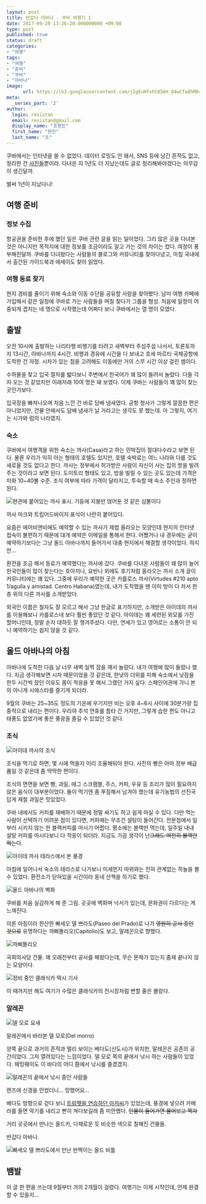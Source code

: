 ```yaml
---
layout: post
title: 반갑다 아바나 - 쿠바 여행기 1
date: 2017-09-20 13:26:20.000000000 +09:00
type: post
published: true
status: draft
categories:
- "여행"
tags:
- "여행"
- "준비"
- "쿠바"
- "아바나"
image:
      url: https://lh3.googleusercontent.com/jZgEuHfxht856H_Q4wCfa8hM04MKJITwvUrM2S07Ff_ktBmGB-Fvs-YvjuGt7ZocP2YQs3dHwHJ9y2I8YxKu2gcYKHIJCYfmJCd0IMGDa0nA2H632uf0VVUP32o0oHA44SOAa1gbUzGaM4aFfrJvtYqbZUvl2WVHNyhEkuSHElQ5iOPWQDrL-pwZxhC5msE6F3CZIQzEXbvOzoxv5CK8mrqwcOnc5GNh9ki9966sxfTeSB0vw5qrzwfdQJDfyo2mPWo_kZtnOgPjUe8WYUp6G_-wwyO8KjIOZhoTKPYpb5znMEAVHamxjsfflbnOlO8m7zuw2Mi8i39_jzTCVyvd_iDGGGY6qcpFypquol3sVdLbMoeuunbdWaXljbGI6FR7gMiFgkub4-XIGprdWuagHGolrfVShNAB5wkVN-J66enjMI1bessnWiz1tictFWdFOFotS5sU2_xy3ff402RLJ43RUSnnj1rZDyiMcbnyC7yufwbWPoOClN6Ffau-khcmshQ3EV5OrhME4YBUWXONM__rbnVleCj4BE0om3xUqEWs8n_4ABj6bVrHexcIsGKh2QOzPS6aDxNxo5CnRCLOC0H5WkCNKyWKVcmRWUULImk=w1937-h1089-no
meta:
  _series_part: '2'
author:
  login: resistan
  email: resistan@gmail.com
  display_name: "조현진"
  first_name: "현진"
  last_name: "조"
---
```


쿠바에서는 인터넷을 쓸 수 없었다. 데이터 로밍도 안 돼서, SNS 등에 남긴 흔적도 없고, 정리한 건 <a href="https://flic.kr/s/aHskL5pSin" target="_blank" title="새창">사진들</a>뿐이라. 다녀온 지 1년도 더 지났는데도 글로 정리해봐야겠다는 의무감이 생긴달까.

벌써 1년이 지났다니!

## 여행 준비

### 정보 수집

항공권을 준비한 후에 했던 일은 쿠바 관련 글을 읽는 일이었다. 그리 많은 곳을 다녀본 것은 아니지만 목적지에 대한 정보를 조금이라도 알고 가는 것의 차이는 컸다. 여정이 풍부해진달까. 쿠바를 다녀왔다는 사람들의 블로그와 커뮤니티를 찾아다녔고, 마침 국내에서 출간된 가이드북과 에세이도 찾아 읽었다.

### 여행 동료 찾기

현지 경비를 줄이기 위해 숙소와 이동 수단을 공유할 사람을 찾아봤다. 남미 여행 카페에 가입해서 같은 일정에 쿠바로 가는 사람들을 며칠 찾다가 그룹을 형성. 처음에 일정이 어중되게 겹치는 네 명으로 시작했는데 어쩌다 보니 쿠바에서는 열 명이 모였다.

## 출발

오전 10시에 출발하는 나리타행 비행기를 타려고 새벽부터 주섬주섬 나서서, 토론토까지 13시간, 아바나까지 4시간. 비행과 경유에 시간을 다 보내고 호세 마르티 국제공항에 도착한 건 자정. 시차가 있는 점을 고려해도 이동에만 거의 스무 시간 이상 걸린 셈이다.

수하물을 찾고 입국 절차를 밟다보니 주변에서 한국어가 꽤 많이 들려서 놀랐다. 다들 각자 오는 것 같았지만 이래저래 10여 명은 돼 보였다. 이제 쿠바는 사람들이 꽤 많이 찾는 곳인가보다.

입국장을 빠져나오며 처음 느낀 건 바로 담배 냄새였다. 공항 청사가 그렇게 깔끔한 편은 아니었지만, 건물 안에서도 담배 냄새가 날 거라고는 생각도 못 했는데. 아 그렇지, 여기는 시가와 럼의 나라였지.

### 숙소

쿠바에서 여행객을 위한 숙소는 까사(Casa)라고 하는 민박집이 절대다수라고 보면 된다. 물론 우리가 익히 아는 형태의 호텔도 있지만, 호텔 숙박료는 여느 나라와 다를 것도 새로울 것도 없다고 한다. 까사는 정부에서 허가받은 사람이 자신이 사는 집의 방을 빌려주는 것이라고 보면 된다. 도미토리 형태도 있고, 방을 빌릴 수 있는 곳도 있는데 가격은 미화 10~40불 수준. 조식 여부에 따라 가격이 달라지고, 투숙할 때 숙소 주인과 정하면 된다.

<div class="imageCaption alignCenter">
<img src="https://lh3.googleusercontent.com/8mEVFpEltuT0qkXKTgy6f4TjFZKnAH_tscqmmIMfFUg4Uj7AIgbYuAi7L8PgLveupaf32jnFNR6pf4Rza669GEdU5JFRuZHeEN_AOCZe6QIxCXbSEbfz1ISw43FPQvr_Ddpeq_EkWkZ0S1nmFoZv5U6tsFdFlhnOiePw6LNwAG7SMDhFiQRcXYEoR-1gkbl5QH0G3Cie21gXKUbNutomY2_0oLr3D--fDWdlgPlYDRB0Qb9bwIBQSvdujn6i42fceSm0yR-SRd69HVfoBZFA_v4Dh8tPLqg288GU9XIrC9-Pm8iTw7vxAem6XpSWjqgP1-W81xoP8770J1TllV-8MWj6YPH_CMorOaEk84wuwQpAd0bJ8izgl117OA68O1S-cDVyE8GDKNsewvZTt2tg8W8lNZCOvyDGyOlvoY-Zig9skzuMsxkXO9ThtPpurKCfhRKu-KiYJN-Pt9r_3V5RhL2jsvHaMF43bX-eDlzeCe31qfFopH5GZ8qSWkmqunxB8MNrRJxIza8DgUEC_Wa78pfWFwLtR0bJjKzHvyjIt4IxI72Bf8ysS4uLQyLR37_j6xro82VOQwPoZVf2r7pZKV_HvUwtEQFQIRYOpMGcJ8CCLAumwPNeLzrTBmu8LSxIyY9tQJTTR8--MU1AlRn2eZacAAZ0-UkNUHp_=w1789-h1007-no" alt="현관에 붙어있는 까사 표시. 기둥에 지붕만 얹어둔 것 같은 심볼이다">
<p>까사 마크와 트립어드바이저 표식이 나란히 붙어있다.</p>
</div>

요즘은 에어비앤비에도 예약할 수 있는 까사가 제법 올라오는 모양인데 현지의 인터넷 접속이 불편하기 때문에 대개 예약은 이메일을 통해서 한다. 어쨌거나 내 경우에는 굳이 예약하기보다는 그냥 올드 아바나까지 들어가서 대충 현지에서 해결할 생각이었다. 하지만...

환전을 조금 해서 동료가 예약했다는 까사에 갔다. 쿠바를 다녀온 사람들이 꽤 많이 늘어 한국인들이 많이 찾는다는 호아끼나, 요반나 외에도 후기처럼 올라오는 까사 소개 글이 커뮤니티에는 꽤 있다. 그중에 우리가 예약한 곳은 카를로스 까사(Virtudes #210 apto 1/aguila y amistad. Centro Habana)였는데, 내가 도착했을 땐 이미 방이 다 차서 한 층 위의 다른 까사를 소개받았다.

외국인 이름은 철자도 잘 모르고 해서 그냥 한글로 표기하지만, 소개받은 아이데의 까사를 이용해보니 카를로스네 보다 훨씬 좋았던 것 같다. 아이데는 꽤 세련된 외모를 가진 할머니인데, 정말 손자 대하듯 잘 챙겨주셨다. 다만, 연세가 있고 영어로는 소통이 안 되니 예약하기는 쉽지 않을 것 같다. 

## 올드 아바나의 아침

아바나에 도착한 다음 날 너무 새벽 일찍 잠을 깨서 놀랐다. 내가 여행에 많이 들떴나 했다. 지금 생각해보면 시차 때문이었을 것 같은데, 한낮의 더위를 피해 숙소에서 낮잠을 한두 시간씩 잤던 이유도 몸이 적응을 못 해서 그랬던 거지 싶다. 스페인어권에 가니 본의 아니게 시에스타를 즐기게 되더라.

9월의 쿠바는 25~35도 정도의 기온에 우기지만 비는 오후 4~6시 사이에 30분가량 집중적으로 내리는 편이다. 우리야 추석 연휴를 틈타 간 거지만, 그렇게 습한 편도 아니고 태풍도 없었기에 좋은 풍광을 즐길 수 있었던 것 같다.

### 조식

<div class="imageCaption alignCenter">
<img src="https://lh3.googleusercontent.com/51FQOp9OcZYioKayXx2Na4ty-Okb8cqeQI-6lgnPrBo0CNt-oFL0xr0gp1V3iRcIYtNv8C-ZvYrk-ivTUoyX9009IvgByZi1L6FL0xKSmp-8vBQtuN-Qiwvq6UBGEllcutsqqVlQrs06dLwtOE9NGOQuEWzIN4wGeJGPx5C7AB_VJl8sB00zFhIBf6ZwNIQKRz4OE-mNohQoJkbh0-z_yoJw1QAPZRjhXyA8LsBSHkQchKl_BOKX_Ec6Du3mIC7qWo7HDQEkZAI6rHobbdF5E_TF04s8XaPi3WGXWqiEBX-LHn751_6sonTeRs_zv8Dl-h-USZlvRZKtcKlYZiDuPI3svXGPBdgWtqpSvo7V2kEEpqGD9yCmS2pnYEFgvPB884WXg8KHZpq1YuBWwTZ3c-nQZl9Fw7QpS8Dd1XvP9xzfExy8WjReVsORGy5yEMwoLordwB0vIeb5NBwQow-5kGi9oeBZB135LTS9w6Moc8KKQwzA2enKGcm_jFeWG7yWopEqoxXqUVmB0WUrPTX5xgWs8Qu7f8nG2gOJno7aetrJl8TOalXPTOn2tW1tqrnQ-scrBzWgJTMOXsTdc2sTKOhe-U-VTJGuYQR7oxA71Z4LugEDPnuAZHywzXSsguYk2MQDhwbLUokw2AMaod3Dim6Qngz3DU1w9CMH=w1452-h1089-no" alt="아이데 까사의 조식">
<p>조식을 먹기로 하면, 몇 시에 먹을지 미리 조율해둬야 한다. 사진의 빵은 아마 정부 배급품일 것 같은데 좀 딱딱한 편이다.</p>
</div>

조식의 면면을 보면 빵, 과일, 에그 스크램블, 주스, 커피, 우유 등 조리가 많이 필요하지 않은 음식이 대부분이었다. 둘이 먹기엔 좀 푸짐해서 남겨야 했는데 유기농법의 선진국답게 제철 과일은 맛있었다.

쿠바 내에서도 커피를 재배하기 때문에 정말 싸기도 하고 쉽게 마실 수 있다. 다만 먹는 사람이 선택하기 어려운 점이 있다면, 커피에는 무조건 설탕이 들어간다. 전문점에서 일부러 시키지 않는 한 블랙커피를 마시기 어렵다. 평소에는 블랙만 먹는데, 일주일 내내 설탕 커피를 마시다보니 다 적응이 되더라. 지금도 가끔 생각이 난<del>그래도 여전히 블랙만 먹는</del>다.

<div class="alignCenter">
	<img src="//c1.staticflickr.com/6/5465/30030011132_325fbae705_h.jpg" alt="아이데 까사 테라스에서 본 풍경">
</div>

아침에 일어나서 숙소의 테라스로 나가보니 미세먼지 따위와는 전혀 관계없는 하늘을 볼 수 있었다. 환전소가 닫혀있을 시간이라 동네 산책을 하기로 했다.

<div class="imageCaption alignCenter">
<img src="//c1.staticflickr.com/9/8415/29515515613_b66eb2ad3c_h.jpg" alt="올드 아바나의 벽화">
<p>쿠바를 처음 실감하게 해 준 그림. 곳곳에 벽화며 낙서가 있는데, 문화권이 다르다는 게 느껴진다.</p>
</div>

이른 아침이라 한산한 빠세오 델 쁘라도(Paseo del Prado)로 나가 <del>영원히 공사 중인 것으로</del> 유명하다는 까삐똘리오(Capitolio)도 보고, 말레꼰으로 향했다.

<div class="imageCaption alignCenter">
	<img src="//c1.staticflickr.com/8/7774/30059935651_9d8adec30c_h.jpg" alt="까삐똘리오">
	<p>국회의사당 건물. 꽤 오래전부터 공사를 해왔다는데, 무슨 문제가 있는지 좀체 끝나지 않는 모양이다.</p>
</div>

<div class="imageCaption alignCenter">
	<img src="//c1.staticflickr.com/6/5764/30059936871_21dc83574e_h.jpg" alt="정비 중인 클래식카 택시 기사">
	<p>이 때까지만 해도 여기가 수많은 클래식카의 전시장처럼 변할 줄은 몰랐다.</p>
</div>

### 말레꼰

<div class="imageCaption alignCenter">
	<img src="//c1.staticflickr.com/8/7522/29848753260_17a33320df_h.jpg" alt="델 모로 요새">
	<p>말레꼰에서 바라본 델 모로(Del morro)</p>
</div>

양쪽 끝으로 과거의 흔적과 멀리 보이는 베다도(신도시)가 위치한, 말레꼰은 공존의 공간이었다. 그저 열려있다는 느낌이었다. 델 모로 쪽의 끝에서 낚시 하는 사람들이 있었다. 헤밍웨이도 이 바다의 어디 쯤에서 낚시를 즐겼겠지.

<div class="imageCaption alignCenter">
	<img src="https://lh3.googleusercontent.com/AJ3qAzJ-MtVlWOKVnf40emncSAgpe6OyL8fE34stjsD40kNU-RyPJpJY1ce5ITpCjX13QEOvxagx_eUyIOjW6xOgNxuv_Vkf9s7KSzRUAlOiPy0LLMTqIr22G6jXhDZkr-YkGp98BgBOmfwW-Nn2JOA7i3gwo7CqmHkQ3p58mfTLXNb67Ryg4ERIzRvqdwmBkWdQdiGvC8kh51Ifp2J3iQIazEcK-MmNzwxed5zXFSHrCUOHzg1-us3Wmzl1y3w7VJz2xOE51qEyH4mzn-lJXpbEuY51zX8U99sUQEmNllQ6NN6NaWN-f2pKD7epga5ZfypKQaUTDVdML9r-tzUAHUxAagSFPjwL6I9HL9qnu9V2tkGFAQCeFZp_m4LbB15Komjwbae_c0HFvCVn0ZsSIT7UDfN9KvlTs5d0nQdzJAQtAff3HS3U4C7Zacker8nJMOy7RqaoIt6HBSYzqhufMAEC26SoR2HViIz0wzVc8E3O0ZfUX7-yn982mr71C731w95YZTyCDW0RVydwVg08MwiEfFbeE-skakgvhwOi4qJiPa3twwWt58vzTTa6rvlyx5lDr1icYnCiyRRexM_xC-27ixnur5JxQgEnYPobhaw=w1966-h852-no" alt="말레꼰의 끝에서 낚시 중인 사람들">
	<p>렌즈에 신경을 안썼더니... 망했어요...</p>
</div>

베다도 방향으로 걷다 보니 <a href="https://flic.kr/p/LYdKeC" target="_blank" title="새창">트럼펫을 연습하던 아저씨</a>가 있었는데, 풍경에 넣으려 카메라를 들면 악기를 내리고 빤히 쳐다보길래 좀 미안했다. <del>인물이 들어가면 물어보고 찍자</del>

거리 곳곳에서 만나는 올드카, 다채로운 듯 비슷한 색으로 칠해진 건물들.

반갑다 아바나.

<div class="alignCenter">
	<img src="//c1.staticflickr.com/6/5647/30059954401_3ca53a9d25_h.jpg" alt="빠세오 델 쁘라도에서 만난 반짝이는 올드 비틀">
</div>

## 뱀발

이 글 한 편을 쓰는데 9월부터 거의 2개월이 걸렸다. 여행기는 이제 시작인데, 언제 완결할 수 있을지...